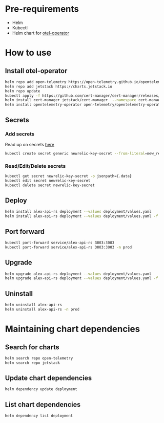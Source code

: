 # Pre-requirements
- Helm
- Kubectl
- Helm chart for [otel-operator](https://github.com/open-telemetry/opentelemetry-helm-charts/blob/main/charts/opentelemetry-operator/README.md)

# How to use

## Install otel-operator
```bash
helm repo add open-telemetry https://open-telemetry.github.io/opentelemetry-helm-charts
helm repo add jetstack https://charts.jetstack.io
helm repo update
kubectl apply -f https://github.com/cert-manager/cert-manager/releases/download/v1.13.1/cert-manager.crds.yaml
helm install cert-manager jetstack/cert-manager  --namespace cert-manager --create-namespace --version v1.13.1
helm install opentelemetry-operator open-telemetry/opentelemetry-operator <-n prod>
```

## Secrets

### Add secrets
Read up on secrets [here](https://kubernetes.io/docs/concepts/configuration/secret/)

```bash
kubectl create secret generic newrelic-key-secret --from-literal=new_relic_license_key=XXXX
```

### Read/Edit/Delete secrets
```bash
kubectl get secret newrelic-key-secret -o jsonpath={.data}
kubectl edit secret newrelic-key-secret
kubectl delete secret newrelic-key-secret
```

## Deploy
```bash
helm install alex-api-rs deployment --values deployment/values.yaml
helm install alex-api-rs deployment --values deployment/values.yaml -f deployment/prod-values.yaml -n prod
```

## Port forward
```bash
kubectl port-forward service/alex-api-rs 3003:3003
kubectl port-forward service/alex-api-rs 3003:3003 -n prod
```

## Upgrade
```bash
helm upgrade alex-api-rs deployment --values deployment/values.yaml
helm upgrade alex-api-rs deployment --values deployment/values.yaml -f deployment/prod-values.yaml -n prod
```

## Uninstall
```bash
helm uninstall alex-api-rs
helm uninstall alex-api-rs -n prod
```

# Maintaining chart dependencies

## Search for charts
```bash
helm search repo open-telemetry
helm search repo jetstack
```

## Update chart dependencies
```bash
helm dependency update deployment
```

## List chart dependencies
```bash
helm dependency list deployment
```